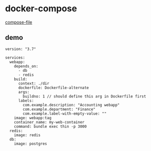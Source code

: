 # docker-compose

[compose-file](https://docs.docker.com/compose/compose-file/)

## demo

```
version: "3.7"

services:
  webapp:
    depends_on:
      - db
      - redis
    build:
      context: ./dir
      dockerfile: Dockerfile-alternate
      args:
        buildno: 1 // should define this arg in Dockerfile first
      labels:
        com.example.description: "Accounting webapp"
        com.example.department: "Finance"
        com.example.label-with-empty-value: ""
    image: webapp:tag
    container_name: my-web-container
    command: bundle exec thin -p 3000
  redis:
    image: redis
  db:
    image: postgres
```

##